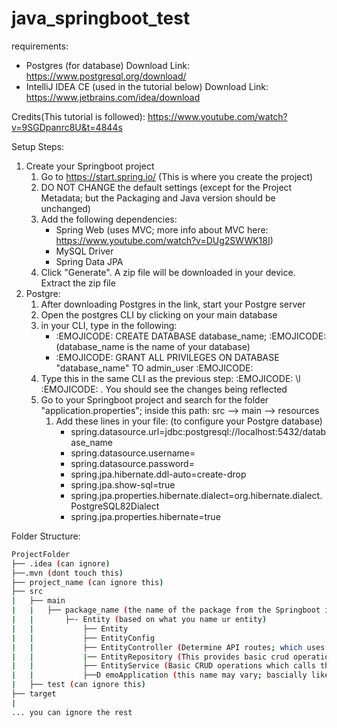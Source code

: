 # java_springboot_test

requirements:
- Postgres (for database) Download Link: https://www.postgresql.org/download/
- IntelliJ IDEA CE (used in the tutorial below) Download Link: https://www.jetbrains.com/idea/download

Credits(This tutorial is followed): https://www.youtube.com/watch?v=9SGDpanrc8U&t=4844s

Setup Steps:
1. Create your Springboot project
    1. Go to https://start.spring.io/ (This is where you create the project)
    2. DO NOT CHANGE the default settings (except for the Project Metadata; but the Packaging and Java version should be unchanged)
    3. Add the following dependencies:
        - Spring Web (uses MVC; more info about MVC here: https://www.youtube.com/watch?v=DUg2SWWK18I)
        - MySQL Driver
        - Spring Data JPA
    4. Click "Generate". A zip file will be downloaded in your device. Extract the zip file
2. Postgre:
    1. After downloading Postgres in the link, start your Postgre server
    2. Open the postgres CLI by clicking on your main database
    3. in your CLI, type in the following: 
        - :EMOJICODE: CREATE DATABASE database_name; :EMOJICODE: (database_name is the name of your database)
        - :EMOJICODE: GRANT ALL PRIVILEGES ON DATABASE "database_name" TO admin_user :EMOJICODE:
    4. Type this in the same CLI as the previous step:  :EMOJICODE: \l :EMOJICODE: . You should see the changes being reflected
    5. Go to your Springboot project and search for the folder "application.properties"; inside this path: src --> main --> resources
        1. Add these lines in your file: (to configure your Postgre database)
            - spring.datasource.url=jdbc:postgresql://localhost:5432/database_name
            - spring.datasource.username=
            - spring.datasource.password=
            - spring.jpa.hibernate.ddl-auto=create-drop
            - spring.jpa.show-sql=true
            - spring.jpa.properties.hibernate.dialect=org.hibernate.dialect.PostgreSQL82Dialect
            - spring.jpa.properties.hibernate=true

Folder Structure:

```bash
ProjectFolder
├── .idea (can ignore)
├──.mvn (dont touch this)
├── project_name (can ignore this)
├── src
|   ├── main
|   |   ├── package_name (the name of the package from the Springboot initialiser)
|   |       ├─- Entity (based on what you name ur entity)
|   |           ├── Entity
|   |           ├── EntityConfig
|   |           ├── EntityController (Determine API routes; which uses specific functions from the Service)
|   |           |── EntityRepository (This provides basic crud operations which can be used by the Service; most of the essentials are inherited)
|   |           ├── EntityService (Basic CRUD operations which calls the methods from the Repository)
|   |           ├──D emoApplication (this name may vary; bascially like your main.js in JS frameworks)
|   ├── test (can ignore this)
├── target
|
... you can ignore the rest
        
```
        
